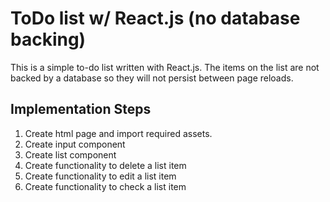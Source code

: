 # ToDo list w/ React.js (no database backing)

This is a simple to-do list written with React.js. The items on the
list are not backed by a database so they will not persist between page
reloads.

## Implementation Steps

1. Create html page and import required assets.
2. Create input component
3. Create list component
4. Create functionality to delete a list item
5. Create functionality to edit a list item
6. Create functionality to check a list item
